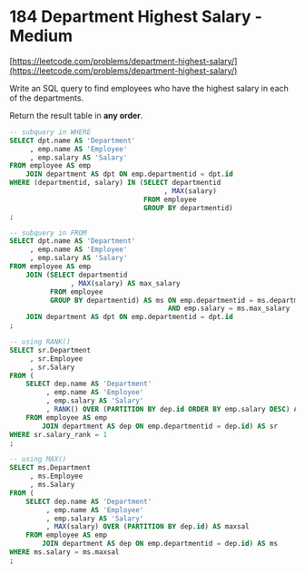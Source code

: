 # 184 Department Highest Salary - Medium
[https://leetcode.com/problems/department-highest-salary/](https://leetcode.com/problems/department-highest-salary/)

Write an SQL query to find employees who have the highest salary in each of the departments.

Return the result table in **any order**.

```sql
-- subquery in WHERE
SELECT dpt.name AS 'Department'
     , emp.name AS 'Employee'
     , emp.salary AS 'Salary'
FROM employee AS emp
    JOIN department AS dpt ON emp.departmentid = dpt.id
WHERE (departmentid, salary) IN (SELECT departmentid
                                      , MAX(salary)
                                 FROM employee
                                 GROUP BY departmentid)
;

-- subquery in FROM
SELECT dpt.name AS 'Department'
     , emp.name AS 'Employee'
     , emp.salary AS 'Salary'
FROM employee AS emp
    JOIN (SELECT departmentid
               , MAX(salary) AS max_salary
          FROM employee
          GROUP BY departmentid) AS ms ON emp.departmentid = ms.departmentid
                                       AND emp.salary = ms.max_salary
    JOIN department AS dpt ON emp.departmentid = dpt.id
;

-- using RANK()
SELECT sr.Department
     , sr.Employee
     , sr.Salary
FROM (
    SELECT dep.name AS 'Department'
         , emp.name AS 'Employee'
         , emp.salary AS 'Salary'
         , RANK() OVER (PARTITION BY dep.id ORDER BY emp.salary DESC) AS salary_rank
    FROM employee AS emp
        JOIN department AS dep ON emp.departmentid = dep.id) AS sr
WHERE sr.salary_rank = 1
;

-- using MAX()
SELECT ms.Department
     , ms.Employee
     , ms.Salary
FROM (
    SELECT dep.name AS 'Department'
         , emp.name AS 'Employee'
         , emp.salary AS 'Salary'
         , MAX(salary) OVER (PARTITION BY dep.id) AS maxsal
    FROM employee AS emp
        JOIN department AS dep ON emp.departmentid = dep.id) AS ms
WHERE ms.salary = ms.maxsal
;

```
